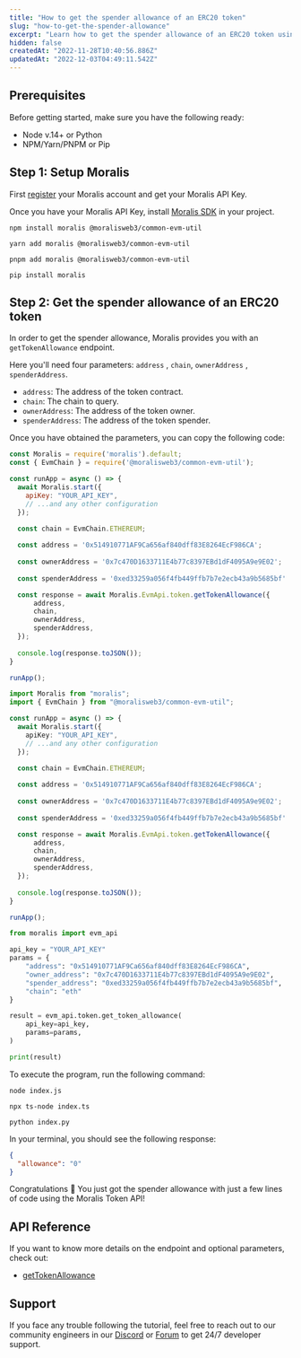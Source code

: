 ```yaml
---
title: "How to get the spender allowance of an ERC20 token"
slug: "how-to-get-the-spender-allowance"
excerpt: "Learn how to get the spender allowance of an ERC20 token using Moralis Token API."
hidden: false
createdAt: "2022-11-28T10:40:56.886Z"
updatedAt: "2022-12-03T04:49:11.542Z"
---
```

## Prerequisites

Before getting started, make sure you have the following ready:

- Node v.14+ or Python
- NPM/Yarn/PNPM or Pip

## Step 1: Setup Moralis

First [register](https://docs.moralis.io/docs/quickstart) your Moralis account and get your Moralis API Key.

Once you have your Moralis API Key, install [Moralis SDK](https://docs.moralis.io/docs/moralis-sdk) in your project.

```shell npm
npm install moralis @moralisweb3/common-evm-util
```
```shell yarn
yarn add moralis @moralisweb3/common-evm-util
```
```shell pnpm
pnpm add moralis @moralisweb3/common-evm-util
```
```Text pip
pip install moralis
```



## Step 2: Get the spender allowance of an ERC20 token

In order to get the spender allowance, Moralis provides you with an `getTokenAllowance` endpoint.

Here you'll need four parameters: `address` , `chain`, `ownerAddress` ,  `spenderAddress`.

- `address`: The address of the token contract.
- `chain`: The chain to query.
- `ownerAddress`: The address of the token owner.
- `spenderAddress`: The address of the token spender.

Once you have obtained the parameters, you can copy the following code:

```javascript index.js
const Moralis = require('moralis').default;
const { EvmChain } = require('@moralisweb3/common-evm-util');

const runApp = async () => {
  await Moralis.start({
    apiKey: "YOUR_API_KEY",
    // ...and any other configuration
  });
  
  const chain = EvmChain.ETHEREUM;

  const address = '0x514910771AF9Ca656af840dff83E8264EcF986CA';
  
  const ownerAddress = '0x7c470D1633711E4b77c8397EBd1dF4095A9e9E02';
  
  const spenderAddress = '0xed33259a056f4fb449ffb7b7e2ecb43a9b5685bf'

  const response = await Moralis.EvmApi.token.getTokenAllowance({
      address,
      chain,
      ownerAddress,
      spenderAddress,
  });
  
  console.log(response.toJSON());
}

runApp();
```
```typescript index.ts
import Moralis from "moralis";
import { EvmChain } from "@moralisweb3/common-evm-util";

const runApp = async () => {
  await Moralis.start({
    apiKey: "YOUR_API_KEY",
    // ...and any other configuration
  });
  
  const chain = EvmChain.ETHEREUM;

  const address = '0x514910771AF9Ca656af840dff83E8264EcF986CA';
  
  const ownerAddress = '0x7c470D1633711E4b77c8397EBd1dF4095A9e9E02';
  
  const spenderAddress = '0xed33259a056f4fb449ffb7b7e2ecb43a9b5685bf'

  const response = await Moralis.EvmApi.token.getTokenAllowance({
      address,
      chain,
      ownerAddress,
      spenderAddress,
  });
  
  console.log(response.toJSON());
}

runApp();
```
```python index.py
from moralis import evm_api

api_key = "YOUR_API_KEY"
params = {
    "address": "0x514910771AF9Ca656af840dff83E8264EcF986CA", 
    "owner_address": "0x7c470D1633711E4b77c8397EBd1dF4095A9e9E02", 
    "spender_address": "0xed33259a056f4fb449ffb7b7e2ecb43a9b5685bf", 
    "chain": "eth"
}

result = evm_api.token.get_token_allowance(
    api_key=api_key,
    params=params,
)

print(result)
```



To execute the program, run the following command:

```shell Shell (JavaScript)
node index.js
```
```Text Shell (TypeScript)
npx ts-node index.ts
```
```Text Shell (Python)
python index.py
```



In your terminal, you should see the following response:

```json
{
  "allowance": "0"
}
```



Congratulations 🥳 You just got the spender allowance with just a few lines of code using the Moralis Token API!

## API Reference

If you want to know more details on the endpoint and optional parameters, check out:

- [getTokenAllowance](https://docs.moralis.io/reference/gettokenallowance)

## Support

If you face any trouble following the tutorial, feel free to reach out to our community engineers in our [Discord](https://moralis.io/discord) or [Forum](https://forum.moralis.io) to get 24/7 developer support.